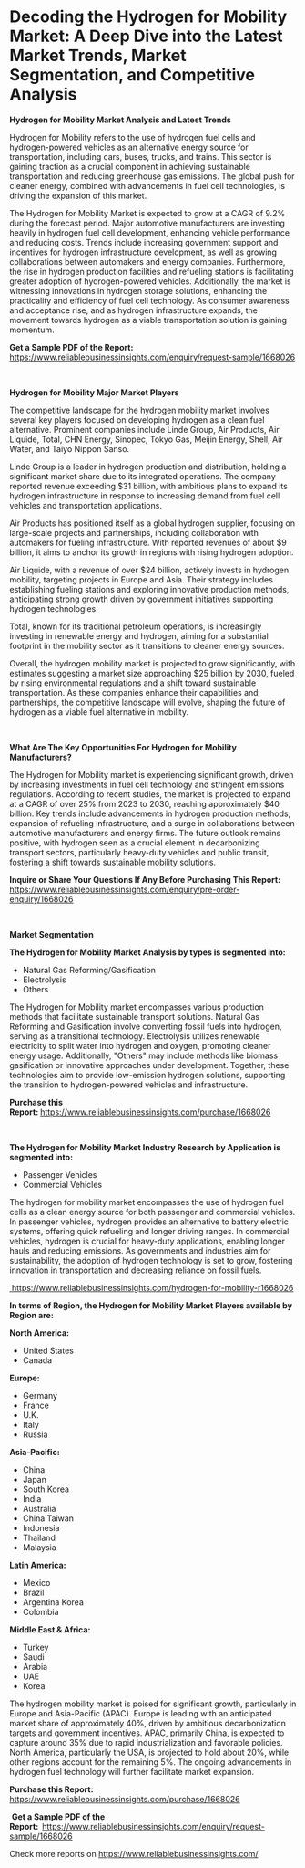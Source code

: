 <p><h1>Decoding the Hydrogen for Mobility Market: A Deep Dive into the Latest Market Trends, Market Segmentation, and Competitive Analysis</h1></p><p><strong>Hydrogen for Mobility Market Analysis and Latest Trends</strong></p>
<p><p>Hydrogen for Mobility refers to the use of hydrogen fuel cells and hydrogen-powered vehicles as an alternative energy source for transportation, including cars, buses, trucks, and trains. This sector is gaining traction as a crucial component in achieving sustainable transportation and reducing greenhouse gas emissions. The global push for cleaner energy, combined with advancements in fuel cell technologies, is driving the expansion of this market.</p><p>The Hydrogen for Mobility Market is expected to grow at a CAGR of 9.2% during the forecast period. Major automotive manufacturers are investing heavily in hydrogen fuel cell development, enhancing vehicle performance and reducing costs. Trends include increasing government support and incentives for hydrogen infrastructure development, as well as growing collaborations between automakers and energy companies. Furthermore, the rise in hydrogen production facilities and refueling stations is facilitating greater adoption of hydrogen-powered vehicles. Additionally, the market is witnessing innovations in hydrogen storage solutions, enhancing the practicality and efficiency of fuel cell technology. As consumer awareness and acceptance rise, and as hydrogen infrastructure expands, the movement towards hydrogen as a viable transportation solution is gaining momentum.</p></p>
<p><strong>Get a Sample PDF of the Report:&nbsp;</strong> <a href="https://www.reliablebusinessinsights.com/enquiry/request-sample/1668026?utm_campaign=3083&utm_medium=2&utm_source=Github&utm_content=ia&utm_term=07032025&utm_id=hydrogen-for-mobility">https://www.reliablebusinessinsights.com/enquiry/request-sample/1668026</a></p>
<p>&nbsp;</p>
<p><strong>Hydrogen for Mobility Major Market Players</strong></p>
<p><p>The competitive landscape for the hydrogen mobility market involves several key players focused on developing hydrogen as a clean fuel alternative. Prominent companies include Linde Group, Air Products, Air Liquide, Total, CHN Energy, Sinopec, Tokyo Gas, Meijin Energy, Shell, Air Water, and Taiyo Nippon Sanso.</p><p>Linde Group is a leader in hydrogen production and distribution, holding a significant market share due to its integrated operations. The company reported revenue exceeding $31 billion, with ambitious plans to expand its hydrogen infrastructure in response to increasing demand from fuel cell vehicles and transportation applications.</p><p>Air Products has positioned itself as a global hydrogen supplier, focusing on large-scale projects and partnerships, including collaboration with automakers for fueling infrastructure. With reported revenues of about $9 billion, it aims to anchor its growth in regions with rising hydrogen adoption.</p><p>Air Liquide, with a revenue of over $24 billion, actively invests in hydrogen mobility, targeting projects in Europe and Asia. Their strategy includes establishing fueling stations and exploring innovative production methods, anticipating strong growth driven by government initiatives supporting hydrogen technologies.</p><p>Total, known for its traditional petroleum operations, is increasingly investing in renewable energy and hydrogen, aiming for a substantial footprint in the mobility sector as it transitions to cleaner energy sources. </p><p>Overall, the hydrogen mobility market is projected to grow significantly, with estimates suggesting a market size approaching $25 billion by 2030, fueled by rising environmental regulations and a shift toward sustainable transportation. As these companies enhance their capabilities and partnerships, the competitive landscape will evolve, shaping the future of hydrogen as a viable fuel alternative in mobility.</p></p>
<p>&nbsp;</p>
<p><strong>What Are The Key Opportunities For Hydrogen for Mobility Manufacturers?</strong></p>
<p><p>The Hydrogen for Mobility market is experiencing significant growth, driven by increasing investments in fuel cell technology and stringent emissions regulations. According to recent studies, the market is projected to expand at a CAGR of over 25% from 2023 to 2030, reaching approximately $40 billion. Key trends include advancements in hydrogen production methods, expansion of refueling infrastructure, and a surge in collaborations between automotive manufacturers and energy firms. The future outlook remains positive, with hydrogen seen as a crucial element in decarbonizing transport sectors, particularly heavy-duty vehicles and public transit, fostering a shift towards sustainable mobility solutions.</p></p>
<p><strong>Inquire or Share Your Questions If Any Before Purchasing This Report:</strong> <a href="https://www.reliablebusinessinsights.com/enquiry/pre-order-enquiry/1668026?utm_campaign=3083&utm_medium=2&utm_source=Github&utm_content=ia&utm_term=07032025&utm_id=hydrogen-for-mobility">https://www.reliablebusinessinsights.com/enquiry/pre-order-enquiry/1668026</a></p>
<p>&nbsp;</p>
<p><strong>Market Segmentation</strong></p>
<p><strong>The Hydrogen for Mobility Market Analysis by types is segmented into:</strong></p>
<p><ul><li>Natural Gas Reforming/Gasification</li><li>Electrolysis</li><li>Others</li></ul></p>
<p><p>The Hydrogen for Mobility market encompasses various production methods that facilitate sustainable transport solutions. Natural Gas Reforming and Gasification involve converting fossil fuels into hydrogen, serving as a transitional technology. Electrolysis utilizes renewable electricity to split water into hydrogen and oxygen, promoting cleaner energy usage. Additionally, "Others" may include methods like biomass gasification or innovative approaches under development. Together, these technologies aim to provide low-emission hydrogen solutions, supporting the transition to hydrogen-powered vehicles and infrastructure.</p></p>
<p><strong>Purchase this Report:&nbsp;</strong><a href="https://www.reliablebusinessinsights.com/purchase/1668026?utm_campaign=3083&utm_medium=2&utm_source=Github&utm_content=ia&utm_term=07032025&utm_id=hydrogen-for-mobility">https://www.reliablebusinessinsights.com/purchase/1668026</a></p>
<p>&nbsp;</p>
<p><strong>The Hydrogen for Mobility Market Industry Research by Application is segmented into:</strong></p>
<p><ul><li>Passenger Vehicles</li><li>Commercial Vehicles</li></ul></p>
<p><p>The hydrogen for mobility market encompasses the use of hydrogen fuel cells as a clean energy source for both passenger and commercial vehicles. In passenger vehicles, hydrogen provides an alternative to battery electric systems, offering quick refueling and longer driving ranges. In commercial vehicles, hydrogen is crucial for heavy-duty applications, enabling longer hauls and reducing emissions. As governments and industries aim for sustainability, the adoption of hydrogen technology is set to grow, fostering innovation in transportation and decreasing reliance on fossil fuels.</p></p>
<p><a href="https://www.reliablebusinessinsights.com/hydrogen-for-mobility-r1668026?utm_campaign=3083&utm_medium=2&utm_source=Github&utm_content=ia&utm_term=07032025&utm_id=hydrogen-for-mobility">&nbsp;https://www.reliablebusinessinsights.com/hydrogen-for-mobility-r1668026</a></p>
<p><strong>In terms of Region, the Hydrogen for Mobility Market Players available by Region are:</strong></p>
<p>
    <p> <strong> North America: </strong>
        <ul>
            <li>United States</li>
            <li>Canada</li>
        </ul>
        </p> 
    <p> <strong> Europe: </strong>
        <ul>
            <li>Germany</li>
            <li>France</li>
            <li>U.K.</li>
            <li>Italy</li>
            <li>Russia</li>
        </ul>
        </p> 
    <p> <strong> Asia-Pacific: </strong>
        <ul>
            <li>China</li>
            <li>Japan</li>
            <li>South Korea</li>
            <li>India</li>
            <li>Australia</li>
            <li>China Taiwan</li>
            <li>Indonesia</li>
            <li>Thailand</li>
            <li>Malaysia</li>
        </ul>
        </p> 
    <p> <strong> Latin America: </strong>
        <ul>
            <li>Mexico</li>
            <li>Brazil</li>
            <li>Argentina Korea</li>
            <li>Colombia</li>
        </ul>
        </p> 
    <p> <strong> Middle East & Africa: </strong>
        <ul>
            <li>Turkey</li>
            <li>Saudi</li>
            <li>Arabia</li>
            <li>UAE</li>
            <li>Korea</li>
        </ul>
    </p>
    </p>
<p><p>The hydrogen mobility market is poised for significant growth, particularly in Europe and Asia-Pacific (APAC). Europe is leading with an anticipated market share of approximately 40%, driven by ambitious decarbonization targets and government incentives. APAC, primarily China, is expected to capture around 35% due to rapid industrialization and favorable policies. North America, particularly the USA, is projected to hold about 20%, while other regions account for the remaining 5%. The ongoing advancements in hydrogen fuel technology will further facilitate market expansion.</p></p>
<p><strong>Purchase this Report: </strong><a href="https://www.reliablebusinessinsights.com/purchase/1668026?utm_campaign=3083&utm_medium=2&utm_source=Github&utm_content=ia&utm_term=07032025&utm_id=hydrogen-for-mobility">https://www.reliablebusinessinsights.com/purchase/1668026</a></p>
<p>&nbsp;<strong>Get a Sample PDF of the Report:&nbsp;&nbsp;</strong><a href="https://www.reliablebusinessinsights.com/enquiry/request-sample/1668026?utm_campaign=3083&utm_medium=2&utm_source=Github&utm_content=ia&utm_term=07032025&utm_id=hydrogen-for-mobility">https://www.reliablebusinessinsights.com/enquiry/request-sample/1668026</a></p>
<p><strong></strong></p>
<p>Check more reports on <a href="https://www.reliablebusinessinsights.com/?utm_campaign=3083&utm_medium=2&utm_source=Github&utm_content=ia&utm_term=07032025&utm_id=hydrogen-for-mobility">https://www.reliablebusinessinsights.com/</a></p>